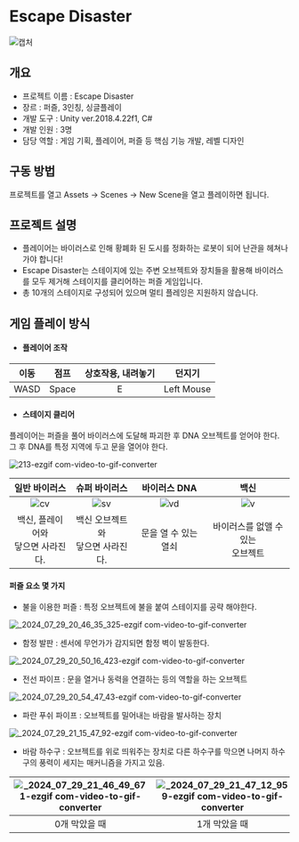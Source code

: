# Escape Disaster
![캡처](https://github.com/user-attachments/assets/0198f50c-d308-4e7b-bb91-9492f9f9902f)

## 개요
- 프로젝트 이름 : Escape Disaster
- 장르 : 퍼즐, 3인칭, 싱글플레이
- 개발 도구 : Unity ver.2018.4.22f1, C#
- 개발 인원 : 3명
- 담당 역할 : 게임 기획, 플레이어, 퍼즐 등 핵심 기능 개발, 레벨 디자인

## 구동 방법
프로젝트를 열고 Assets -> Scenes -> New Scene을 열고 플레이하면 됩니다.

## 프로젝트 설명
- 플레이어는 바이러스로 인해 황폐화 된 도시를 정화하는 로봇이 되어 난관을 헤쳐나가야 합니다!
- Escape Disaster는 스테이지에 있는 주변 오브젝트와 장치들을 활용해 바이러스를 모두 제거해 스테이지를 클리어하는 퍼즐 게임입니다.
- 총 10개의 스테이지로 구성되어 있으며 멀티 플레잉은 지원하지 않습니다.

## 게임 플레이 방식
- #### 플레이어 조작

|이동|점프|상호작용, 내려놓기| 던지기|
| :---: |:---:|:---:|:---:|
|WASD| Space |E|Left Mouse|

- #### 스테이지 클리어<br>
플레이어는 퍼즐을 풀어 바이러스에 도달해 파괴한 후 DNA 오브젝트를 얻어야 한다.<br>
그 후 DNA를 특정 지역에 두고 문을 열어야 한다.

![213-ezgif com-video-to-gif-converter](https://github.com/user-attachments/assets/5d997f26-65c3-47b3-8525-87baabb479f6)

|일반 바이러스| 슈퍼 바이러스 |바이러스 DNA|백신|
| :---: |:---:|:---:|:---:|
|![cv](https://github.com/user-attachments/assets/41f9061e-ad4a-4b33-8092-8cab1815aa8a)|![sv](https://github.com/user-attachments/assets/41dc53ad-a45a-4916-85b1-827b7aa0926d)|![vd](https://github.com/user-attachments/assets/88a5cf9b-e7ab-4816-8111-5b80889ca9a2)|![v](https://github.com/user-attachments/assets/512b1c0a-d501-47c8-8c11-66c7ea068f71)|
|백신, 플레이어와<br>닿으면 사라진다.| 백신 오브젝트와<br>닿으면 사라진다. |문을 열 수 있는 열쇠|바이러스를 없앨 수 있는<br>오브젝트|

#### 퍼즐 요소 몇 가지

- 불을 이용한 퍼즐 : 특정 오브젝트에 불을 붙여 스테이지를 공략 해야한다.

![_2024_07_29_20_46_35_325-ezgif com-video-to-gif-converter](https://github.com/user-attachments/assets/fce5a89f-95af-47d1-8675-2a4a165caf4b)

- 함정 발판 : 센서에 무언가가 감지되면 함정 벽이 발동한다.
  
![_2024_07_29_20_50_16_423-ezgif com-video-to-gif-converter](https://github.com/user-attachments/assets/2497346e-f12e-494b-a8fd-af95b78f3f41)

- 전선 파이프 : 문을 열거나 동력을 연결하는 등의 역할을 하는 오브젝트
  
![_2024_07_29_20_54_47_43-ezgif com-video-to-gif-converter](https://github.com/user-attachments/assets/a5ea4cbe-532a-45cb-af45-719e66c86fe9)

- 파란 푸쉬 파이프 : 오브젝트를 밀어내는 바람을 발사하는 장치
  
![_2024_07_29_21_15_47_92-ezgif com-video-to-gif-converter](https://github.com/user-attachments/assets/2ac133fd-0842-411a-ae0f-9894bcbf1477)

- 바람 하수구 : 오브젝트를 위로 띄워주는 장치로 다른 하수구를 막으면 나머지 하수구의 풍력이 세지는 매커니즘을 가지고 있음.
  
|![_2024_07_29_21_46_49_671-ezgif com-video-to-gif-converter](https://github.com/user-attachments/assets/c81aa39b-0178-48a1-935a-bfea70222831)|![_2024_07_29_21_47_12_959-ezgif com-video-to-gif-converter](https://github.com/user-attachments/assets/4ec8375f-a3d7-4961-9318-732e0c6e1525)| ![_2024_07_29_21_47_33_587-ezgif com-video-to-gif-converter](https://github.com/user-attachments/assets/f447b418-3489-45bf-9195-51611fe374d7) |
| :---: |:---:|:---:|
|0개 막았을 때|1개 막았을 때|3개 막았을 때|
